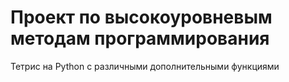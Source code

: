 # Проект по высокоуровневым методам программирования
Тетрис на Python с различными дополнительными функциями
